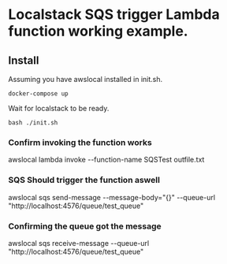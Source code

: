 # Localstack SQS trigger Lambda function working example.

## Install

Assuming you have awslocal installed in init.sh.

```
docker-compose up
```

Wait for localstack to be ready.

```
bash ./init.sh
```

### Confirm invoking the function works
awslocal lambda invoke --function-name SQSTest outfile.txt

### SQS Should trigger the function aswell
awslocal sqs send-message --message-body="{}" --queue-url "http://localhost:4576/queue/test_queue"

### Confirming the queue got the message
awslocal sqs receive-message --queue-url "http://localhost:4576/queue/test_queue"


